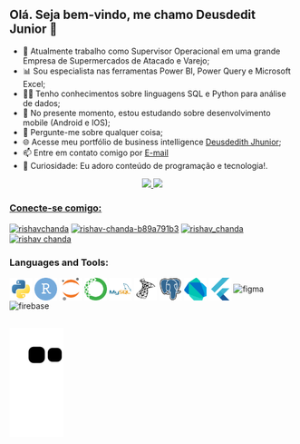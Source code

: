## Olá. Seja bem-vindo, me chamo Deusdedit Junior 👋


- 🏤 Atualmente trabalho como Supervisor Operacional em uma grande Empresa de Supermercados de Atacado e Varejo;
- 📊 Sou especialista nas ferramentas Power BI, Power Query e Microsoft Excel;
- 👨‍💻 Tenho conhecimentos sobre linguagens SQL e Python para análise de dados;
- 📱 No presente momento, estou estudando sobre desenvolvimento mobile (Android e IOS);
- 💬 Pergunte-me sobre qualquer coisa;
- 🌐 Acesse meu portfólio de business intelligence [Deusdedith Jhunior](https://deusdedithjhunior.github.io/DeusdeditJunior-Portfolio-Projetos/);
- 📫 Entre em contato comigo por [E-mail](mailto:deusdedithjhunior@gmail.com)
- 🔭 Curiosidade: Eu adoro conteúdo de programação e tecnologia!.

<div align="center">
  <a href="https://github.com/DeusdedithJhunior ">
  <img height="180em" src="https://github-readme-stats.vercel.app/api?username=DeusdedithJhunior&show_icons=true&theme=dracula&include_all_commits=true&count_private=true"/>
  <img height="180em" src="https://github-readme-stats.vercel.app/api/top-langs/?username=DeusdedithJhunior&layout=compact&langs_count=7&theme=dracula"/>
</div>

<h3 align="left">Conecte-se comigo:</h3>
<p align="left">
<a href="https://twitter.com/Jhuninhuhr_hsk" target="blank"><img align="center" src="https://raw.githubusercontent.com/rahuldkjain/github-profile-readme-generator/master/src/images/icons/Social/twitter.svg" alt="rishavchanda" height="30" width="40" /></a>
<a href="https://www.linkedin.com/in/deusdedit-junior/" target="blank"><img align="center" src="https://raw.githubusercontent.com/rahuldkjain/github-profile-readme-generator/master/src/images/icons/Social/linked-in-alt.svg" alt="rishav-chanda-b89a791b3" height="30" width="40" /></a>
<a href="https://www.instagram.com/deusdedith_junior/" target="blank"><img align="center" src="https://raw.githubusercontent.com/rahuldkjain/github-profile-readme-generator/master/src/images/icons/Social/instagram.svg" alt="rishav_chanda" height="30" width="40" /></a>
<a href="https://www.youtube.com/user/jhuninhuhr/playlists chanda" target="blank"><img align="center" src="https://raw.githubusercontent.com/rahuldkjain/github-profile-readme-generator/master/src/images/icons/Social/youtube.svg" alt="rishav chanda" height="30" width="40" /></a>
</p>

<h3 align="left">Languages and Tools:</h3>
<div style="display: inline_block">
  <img align="center" alt="Junior-Python" height="40" width="40" src="https://raw.githubusercontent.com/devicons/devicon/master/icons/python/python-original.svg">
  <img align="center" alt="Junior-R" height="40" width="40" src="https://raw.githubusercontent.com/devicons/devicon/master/icons/rstudio/rstudio-original.svg">
  <img align="center" alt="Junior-Jupyter" height="40" width="40" src="https://raw.githubusercontent.com/devicons/devicon/master/icons/jupyter/jupyter-original.svg">
  <img align="center" alt="Junior-Anaconda" height="40" width="40" src="https://raw.githubusercontent.com/devicons/devicon/master/icons/anaconda/anaconda-original.svg">
  <img align="center" alt="Junior-mysql" height="40" width="40" src="https://raw.githubusercontent.com/devicons/devicon/master/icons/mysql/mysql-original-wordmark.svg">
  <img align="center" alt="Junior-microsoftsqlserver" height="40" width="40" src="https://raw.githubusercontent.com/devicons/devicon/master/icons/microsoftsqlserver/microsoftsqlserver-plain.svg">
  <img align="center" alt="Junior-postgresql" height="40" width="40" src="https://raw.githubusercontent.com/devicons/devicon/master/icons/postgresql/postgresql-original.svg">
  <img align="center" alt="Junior-dart" height="40" width="40" src="https://raw.githubusercontent.com/devicons/devicon/master/icons/dart/dart-original.svg">
  <img align="center" alt="Junior-flutter" height="40" width="40" src="https://raw.githubusercontent.com/devicons/devicon/master/icons/flutter/flutter-original.svg">
  <img src="https://www.vectorlogo.zone/logos/figma/figma-icon.svg" alt="figma" width="40" height="40" align="center"/>
  <img src="https://www.vectorlogo.zone/logos/firebase/firebase-icon.svg" alt="firebase" width="40" height="40" align="center"/>
</div>

  
  ##
 

  ![Snake animation](https://github.com/rafaballerini/rafaballerini/blob/output/github-contribution-grid-snake.svg)

